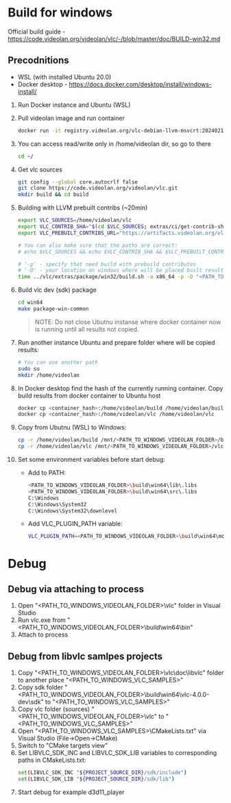 # **Build for windows**
Official build guide - https://code.videolan.org/videolan/vlc/-/blob/master/doc/BUILD-win32.md

## **Precodnitions**
- WSL (with installed Ubuntu 20.0)
- Docker desktop - https://docs.docker.com/desktop/install/windows-install/


1. Run Docker instance and Ubuntu (WSL)

2. Pull videolan image and run container
	```bash
	docker run -it registry.videolan.org/vlc-debian-llvm-msvcrt:20240212151604 /bin/bash
	```

3. You can access read/write only in /home/videolan dir, so go to there
	```bash
	cd ~/
	```


4. Get vlc sources
	```bash
	git config --global core.autocrlf false
	git clone https://code.videolan.org/videolan/vlc.git
	mkdir build && cd build

	```

5. Building with LLVM prebuilt contribs (~20min)
	```bash
	export VLC_SOURCES=/home/videolan/vlc
	export VLC_CONTRIB_SHA="$(cd $VLC_SOURCES; extras/ci/get-contrib-sha.sh win32)"
	export VLC_PREBUILT_CONTRIBS_URL="https://artifacts.videolan.org/vlc/win64-llvm/vlc-contrib-x86_64-w64-mingw32-$VLC_CONTRIB_SHA.tar.bz2"
	
	# You can also make sure that the paths are correct:
	# echo $VLC_SOURCES && echo $VLC_CONTRIB_SHA && $VLC_PREBUILT_CONTRIBS_URL
	
	# '-p' - specify that need build with prebuild contributes
	# '-D' - your location on windows where will be placed built results with .pdb and sources, for example "D:/WORK/Videolan/vlc"
	time ../vlc/extras/package/win32/build.sh -a x86_64 -p -D "<PATH_TO_WINDOWS_VIDEOLAN_FOLDER>/vlc"
	```

6. Build vlc dev (sdk) package
	```bash
	cd win64
	make package-win-common
	```
	> NOTE: Do not close Ubutnu instanse where docker container now is running until all results not copied.

7. Run another instance Ubuntu and prepare folder where will be copied results:
	```bash
	# You can use another path
	sudo su
	mkdir /home/videolan
	```

8. In Docker desktop find the hash of the currently running container. Copy build results from docker container to Ubuntu host
	```bash
	docker cp <container_hash>:/home/videolan/build /home/videolan/build
	docker cp <container_hash>:/home/videolan/vlc /home/videolan/vlc
	```

9. Copy from Ubutnu (WSL) to Windows:
	```bash
	cp -r /home/videolan/build /mnt/<PATH_TO_WINDOWS_VIDEOLAN_FOLDER>/build
	cp -r /home/videolan/vlc /mnt/<PATH_TO_WINDOWS_VIDEOLAN_FOLDER>/vlc
	```


10. Set some environment variables before start debug:
	- Add to PATH:
		```bash
		<PATH_TO_WINDOWS_VIDEOLAN_FOLDER>\build\win64\lib\.libs
		<PATH_TO_WINDOWS_VIDEOLAN_FOLDER>\build\win64\src\.libs
		C:\Windows
		C:\Windows\System32
		C:\Windows\System32\downlevel
		```
	- Add VLC_PLUGIN_PATH variable:
		```bash
		VLC_PLUGIN_PATH=<PATH_TO_WINDOWS_VIDEOLAN_FOLDER>\build\win64\modules
		```


# **Debug**
## Debug via attaching to process
1. Open "<PATH_TO_WINDOWS_VIDEOLAN_FOLDER>\vlc" folder in Visual Studio
2. Run vlc.exe from "<PATH_TO_WINDOWS_VIDEOLAN_FOLDER>\build\win64\bin"
3. Attach to process

## Debug from libvlc samlpes projects
1. Copy "<PATH_TO_WINDOWS_VIDEOLAN_FOLDER>\vlc\doc\libvlc" folder to another place "<PATH_TO_WINDOWS_VLC_SAMPLES>"
2. Copy sdk folder "<PATH_TO_WINDOWS_VIDEOLAN_FOLDER>\build\win64\vlc-4.0.0-dev\sdk" to "<PATH_TO_WINDOWS_VLC_SAMPLES>"
3. Copy vlc folder (sources) "<PATH_TO_WINDOWS_VIDEOLAN_FOLDER>\vlc" to "<PATH_TO_WINDOWS_VLC_SAMPLES>"
4. Open "<PATH_TO_WINDOWS_VLC_SAMPLES>\CMakeLists.txt" via Visual Studio (File->Open->CMake)
5. Switch to "CMake targets view"
5. Set LIBVLC_SDK_INC and LIBVLC_SDK_LIB variables to corresponding paths in CMakeLists.txt:
	```bash
	set(LIBVLC_SDK_INC "${PROJECT_SOURCE_DIR}/sdk/include")
	set(LIBVLC_SDK_LIB "${PROJECT_SOURCE_DIR}/sdk/lib")
	```
6. Start debug for example d3d11_player